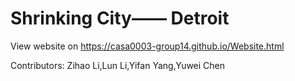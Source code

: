 # Shrinking City—— Detroit
View website on https://casa0003-group14.github.io/Website.html

Contributors: Zihao Li,Lun Li,Yifan Yang,Yuwei Chen
